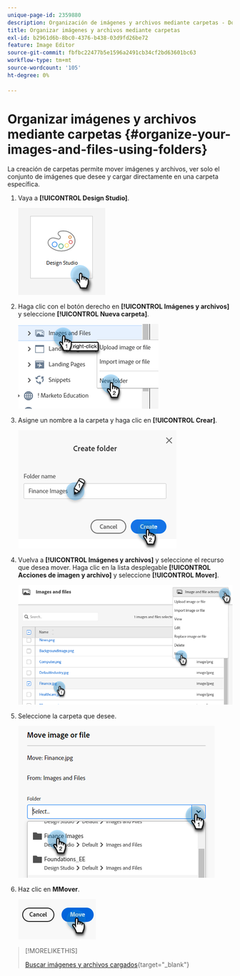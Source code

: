 ```yaml
---
unique-page-id: 2359880
description: Organización de imágenes y archivos mediante carpetas - Documentos de Marketo - Documentación del producto
title: Organizar imágenes y archivos mediante carpetas
exl-id: b2961d6b-8bc0-4376-b438-03d9fd26be72
feature: Image Editor
source-git-commit: fbfbc22477b5e1596a2491cb34cf2bd63601bc63
workflow-type: tm+mt
source-wordcount: '105'
ht-degree: 0%

---
```


# Organizar imágenes y archivos mediante carpetas {#organize-your-images-and-files-using-folders}

La creación de carpetas permite mover imágenes y archivos, ver solo el conjunto de imágenes que desee y cargar directamente en una carpeta específica.

1. Vaya a **[!UICONTROL Design Studio]**.

   ![](assets/organize-your-images-and-files-using-folders-1.png)

1. Haga clic con el botón derecho en **[!UICONTROL Imágenes y archivos]** y seleccione **[!UICONTROL Nueva carpeta]**.

   ![](assets/organize-your-images-and-files-using-folders-2.png)

1. Asigne un nombre a la carpeta y haga clic en **[!UICONTROL Crear]**.

   ![](assets/organize-your-images-and-files-using-folders-3.png)

1. Vuelva a **[!UICONTROL Imágenes y archivos]** y seleccione el recurso que desea mover. Haga clic en la lista desplegable **[!UICONTROL Acciones de imagen y archivo]** y seleccione **[!UICONTROL Mover]**.

   ![](assets/organize-your-images-and-files-using-folders-4.png)

1. Seleccione la carpeta que desee.

   ![](assets/organize-your-images-and-files-using-folders-5.png)

1. Haz clic en **MMover**.

   ![](assets/organize-your-images-and-files-using-folders-6.png)

>[!MORELIKETHIS]
>
>[Buscar imágenes y archivos cargados](/help/marketo/product-docs/demand-generation/images-and-files/search-uploaded-images-and-files.md){target="_blank"}
